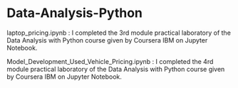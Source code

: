 # Data-Analysis-Python
laptop_pricing.ipynb : I completed the 3rd module practical laboratory of the Data Analysis with Python course given by Coursera IBM on Jupyter Notebook. 

Model_Development_Used_Vehicle_Pricing.ipynb : I completed the 4rd module practical laboratory of the Data Analysis with Python course given by Coursera IBM on Jupyter Notebook.
